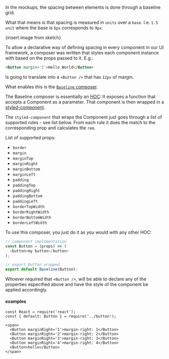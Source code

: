 In the mockups, the spacing between elements is done through a baseline grid.

What that means is that spacing is measured in `units` over a `base`. I.e. `1.5
unit` where the base is `6px` corresponds to `9px`.

{insert image from sketch}

To allow a declarative way of defining spacing in every component in our UI
framework, a composer was written that styles each component instance with based
on the props passed to it. E.g.:

```html
<Button margin='2'>Hello World</Button>
```

Is going to translate into a `<Button />` that has `12px` of margin.

What enables this is the [`Baseline`
composer](https://github.com/yldio/joyent-portal/blob/a5774063ed8caf2569aff2905af2d7dca7a01a52/ui/src/shared/composers/index.js#L51).

The Baseline composer is essentially an
[HOC](https://medium.com/@dan_abramov/mixins-are-dead-long-live-higher-order-components-94a0d2f9e750):
It exposes a function that accepts a Component as a parameter. That component is
then wrapped in a
[styled-component](https://github.com/styled-components/styled-components#overriding-component-styles).

The `styled-component` that wraps the Component just goes through a list of
supported rules - see list below. From each rule it does the match to the
corresponding prop and calculates the `rem`.

List of supported props:

* `border`
* `margin`
* `marginTop`
* `marginRight`
* `marginBottom`
* `marginLeft`
* `padding`
* `paddingTop`
* `paddingRight`
* `paddingBottom`
* `paddingLeft`
* `borderTopWidth`
* `borderRightWidth`
* `borderBottomWidth`
* `borderLeftWidth`

To use this composer, you just do it as you would with any other HOC:

```js static
// component implementation
const Button = (props) => (
  <button>my button</button>
);

// export Button wrapped
export default Baseline(Button);
```

Whoever required that `<Button />`, will be able to declare any of the
properties especified above and have the style of the component be applied
accordingly.

#### examples

```
const React = require('react');
const { default: Button } = require('../button');

<span>
  <Button marginRight='1'>margin-right: 1</Button>
  <Button marginRight='2'>margin-right: 2</Button>
  <Button marginRight='3'>margin-right: 3</Button>
  <Button marginRight='4'>margin-right: 4</Button>
  <Button>hello</Button>
</span>
```
